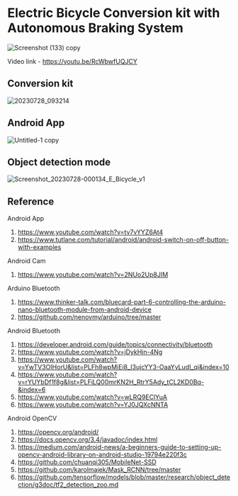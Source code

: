 # Electric Bicycle Conversion kit with Autonomous Braking System

![Screenshot (133) copy](https://github.com/AD-Codex/E_Bicycle_2023/assets/126350818/78786dfc-d8b2-4ad0-adae-fcebccf3fabf)

Video link - https://youtu.be/RcWbwfUQJCY

## Conversion kit
![20230728_093214](https://github.com/AD-Codex/E_Bicycle_2023/assets/126350818/851be430-0587-4c3c-9653-3fe7daef63b8)


## Android App
![Untitled-1 copy](https://github.com/AD-Codex/E_Bicycle_2023/assets/126350818/0e3017bd-4d34-43f6-aac0-2fba34ecf330)


## Object detection mode
![Screenshot_20230728-000134_E_Bicycle_v1](https://github.com/AD-Codex/E_Bicycle_2023/assets/126350818/8ff7961c-41ab-4aa1-8b66-2b720e53dbd3)


## Reference

Android App
1. https://www.youtube.com/watch?v=tv7vYYZ6At4
2. https://www.tutlane.com/tutorial/android/android-switch-on-off-button-with-examples

Android Cam
1. https://www.youtube.com/watch?v=2NUo2Up8JIM
   
Arduino Bluetooth
1. https://www.thinker-talk.com/bluecard-part-6-controlling-the-arduino-nano-bluetooth-module-from-android-device
2. https://github.com/nenovmy/arduino/tree/master
   
Android Bluetooth
1. https://developer.android.com/guide/topics/connectivity/bluetooth
2. https://www.youtube.com/watch?v=jDykHjn-4Ng
3. https://www.youtube.com/watch?v=YwTV3OIHorU&list=PLFh8wpMiEi8_I3ujcYY3-OaaYyLudI_qi&index=10
4. https://www.youtube.com/watch?v=rYUYbDf1f8g&list=PLFiLQ00mrKN2H_RtrY5Ady_tCL2KD0Bq-&index=6
5. https://www.youtube.com/watch?v=wLRQ9EClYuA
6. https://www.youtube.com/watch?v=YJ0JQXcNNTA

Android OpenCV
1. https://opencv.org/android/
2. https://docs.opencv.org/3.4/javadoc/index.html
3. https://medium.com/android-news/a-beginners-guide-to-setting-up-opencv-android-library-on-android-studio-19794e220f3c
4. https://github.com/chuanqi305/MobileNet-SSD
5. https://github.com/karolmajek/Mask_RCNN/tree/master
6. https://github.com/tensorflow/models/blob/master/research/object_detection/g3doc/tf2_detection_zoo.md
